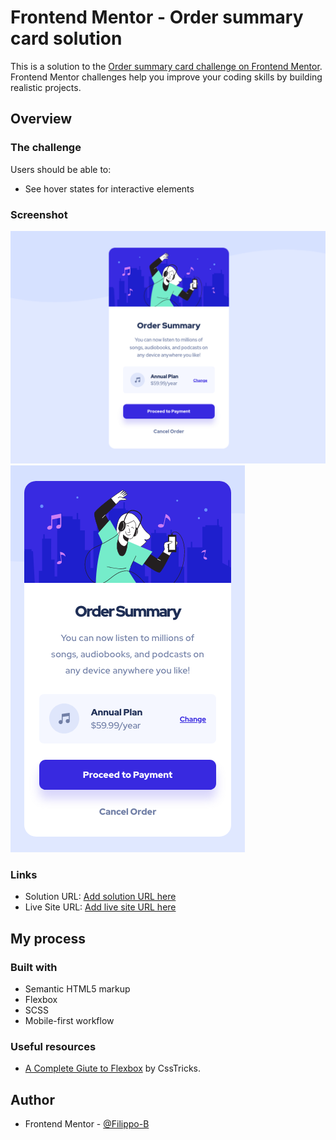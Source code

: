 # Frontend Mentor - Order summary card solution

This is a solution to the [Order summary card challenge on Frontend Mentor](https://www.frontendmentor.io/challenges/order-summary-component-QlPmajDUj). Frontend Mentor challenges help you improve your coding skills by building realistic projects.

## Overview

### The challenge

Users should be able to:

- See hover states for interactive elements

### Screenshot

![](images/screenshot-desktop.png)
![](images/screenshot-mobile.png)

### Links

- Solution URL: [Add solution URL here](https://your-solution-url.com)
- Live Site URL: [Add live site URL here](https://your-live-site-url.com)

## My process

### Built with

- Semantic HTML5 markup
- Flexbox
- SCSS
- Mobile-first workflow

### Useful resources

- [A Complete Giute to Flexbox](https://css-tricks.com/snippets/css/a-guide-to-flexbox/) by CssTricks.

## Author

- Frontend Mentor - [@Filippo-B](https://www.frontendmentor.io/profile/Filippo-B)
